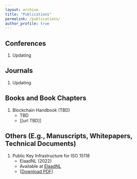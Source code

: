 ```yaml
---
layout: archive
title: "Publications"
permalink: /publications/
author_profile: true
---
```


## Conferences
  1. Updating

## Journals
  1. Updating

## Books and Book Chapters
  1. Blockchain Handbook (TBD)
      * TBD
      * [[url TBD]]

## Others (E.g., Manuscripts, Whitepapers, Technical Documents)
  1. Public Key Infrastructure for ISO 15118
      * ElaadNL (2022)
      * Available at [ElaadNL](https://elaad.nl/en/new-pki-publication-freedom-to-join-the-charging-infrastructure-of-the-future/)
      * [[Download PDF]](https://wayleskim.github.io/files/PKI-for-ISO-15118-2022-pdf.pdf)
